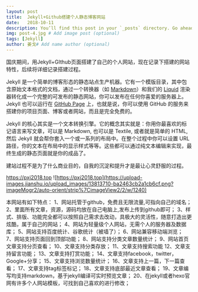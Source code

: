 ```yaml
---
layout: post
title:  Jekyll+Github搭建个人静态博客网站
date:   2018-10-11
description: You’ll find this post in your `_posts` directory. Go ahead and edit it and re-build the site to see your changes. # Add post description (optional)
img: post-4.jpg # Add image post (optional)
tags: [Jekyll]
author: 姜戈# Add name author (optional)
---
```

国庆期间，用Jekyll+GIthub页面搭建了自己的个人网站，现在记录下搭建的网站特性，后续将详细记录搭建过程。

Jekyll 是一个简单的博客形态的静态站点生产机器。它有一个模版目录，其中包含原始文本格式的文档，通过一个转换器（如 [Markdown](http://daringfireball.net/projects/markdown/)）和我们的 [Liquid](https://github.com/Shopify/liquid/wiki) 渲染器转化成一个完整的可发布的静态网站，你可以发布在任何你喜爱的服务器上。Jekyll 也可以运行在 [GitHub Page](http://pages.github.com/) 上，也就是说，你可以使用 GitHub 的服务来搭建你的项目页面、博客或者网站，而且是完全免费的。

Jekyll 的核心其实是一个文本转换引擎。它的概念其实就是：你用你最喜欢的标记语言来写文章，可以是 Markdown, 也可以是 Textile, 或者就是简单的 HTML, 然后 Jekyll 就会帮你套入一个或一系列的布局中。在整个过程中你可以设置 URL 路径，你的文本在布局中的显示样式等等。这些都可以通过纯文本编辑来实现，最终生成的静态页面就是你的成品了。

建站过程不是为了什么商业目的，自我的沉淀和提升才是最让心灵舒服的过程。

https://pxj2018.top
![https://pxj2018.top](https://upload-images.jianshu.io/upload_images/13813710-ba2463cb2a1cb6cf.png?imageMogr2/auto-orient/strip%7CimageView2/2/w/1240)


本网站有如下特点：
1、网站托管于github，免费且无限流量,可指向自己的域名；
2、里面所有文章，资源，源码均放在自己电脑上,发布上传到github即可；
3、样式、排版、功能完全都可以按照自己需求去改动，具极大的灵活性，随意打造出更炫酷，属于自己的网站；
4、网站为轻量级个人网站，无需个人的服务器及数据库；
5、网站支持百度统计、谷歌统计（被墙了）；
6、网站兼容移动端浏览；
7、网站支持页面回到顶部功能；
8、网站支持分类文章数量统计；
9、网站首页文章支持分页查看；
10、文章支持分类存放；
11、文章支持搜索功能
12、文章支持留言功能；
13、文章支持打赏功能；
14、文章支持facebook，twitter，Google+分享；
15、文章支持浏览数量统计；
16、文章支持上一篇，下一篇查看；
17、文章支持tag标签标记；
18、文章支持底部最近文章查看；
19、文章编写均支持markdown，基于jekyll编译可实时预览文章；
20、在jekyll或者hexo官网有许多个人网站模板，可找到自己喜欢的进行修改；
